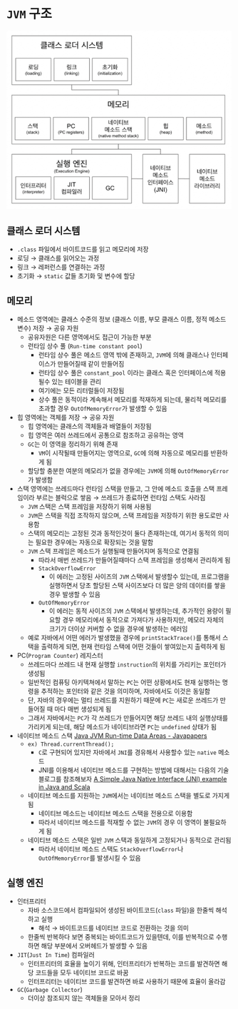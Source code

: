 # `JVM` 구조

![images/about_jvm/1.png](images/about_jvm/1.png)

## 클래스 로더 시스템

- `.class` 파일에서 바이트코드를 읽고 메모리에 저장
- 로딩 → 클래스를 읽어오는 과정
- 링크 → 레퍼런스를 연결하는 과정
- 초기화 → `static` 값들 초기화 및 변수에 할당

## 메모리

- 메소드 영역에는 클래스 수준의 정보 (클래스 이름, 부모 클래스 이름, 정적 메소드 변수) 저장 → 공유 자원
  - 공유자원은 다른 영역에서도 접근이 가능한 부분
  - 런타임 상수 풀 (`Run-time constant pool`)
    - 런타임 상수 풀은 메소드 영역 밖에 존재하고, `JVM`에 의해 클래스나 인터페이스가 만들어질때 같이 만들어짐
    - 런타임 상수 풀은 `constant_pool` 이라는 클래스 혹은 인터페이스에 적용될수 있는 테이블을 관리
    - 여기에는 모든 리터럴들이 저장됨
    - 상수 풀은 동적이라 계속해서 메모리를 적재하게 되는데, 물리적 메모리를 초과할 경우 `OutOfMemoryError`가 발생할 수 있음
- 힙 영역에는 객체를 저장 → 공유 자원
  - 힙 영역에는 클래스의 객체들과 배열들이 저장됨
  - 힙 영역은 여러 쓰레드에서 공통으로 참조하고 공유하는 영역
  - `GC`는 이 영역을 정리하기 위해 존재
    - `VM`이 시작될때 만들어지는 영역으로, `GC`에 의해 자동으로 메모리를 반환하게 됨
  - 할당할 충분한 여분의 메모리가 없을 경우에는 `JVM`에 의해 `OutOfMemoryError`가 발생함
- 스택 영역에는 쓰레드마다 런타임 스택을 만들고, 그 안에 메소드 호출을 스택 프레임이라 부르는 블럭으로 쌓음 → 쓰레드가 종료하면 런타임 스택도 사라짐
  - `JVM` 스택은 스택 프레임을 저장하기 위해 사용됨
  - `JVM`은 스택을 직접 조작하지 않으며, 스택 프레임을 저장하기 위한 용도로만 사용함
  - 스택의 메모리는 고정된 것과 동적인것이 둘다 존재하는데, 여기서 동적의 의미는 필요한 경우에는 자동으로 확장되는 것을 말함
  - `JVM` 스택 프레임은 메소드가 실행될때 만들어지며 동적으로 연결됨
    - 따라서 매번 쓰레드가 만들어질때마다 스택 프레임을 생성해서 관리하게 됨
    - `StackOverflowError`
      - 이 에러는 고정된 사이즈의 `JVM` 스택에서 발생할수 있는데, 프로그램을 실행하면서 당초 할당된 스택 사이즈보다 더 많은 양의 데이터를 쌓을 경우 발생할 수 있음
    - `OutOfMemoryError`
      - 이 에러는 동적 사이즈의 `JVM` 스택에서 발생하는데, 추가적인 용량이 필요할 경우 메모리에서 동적으로 가져다가 사용하지만, 메모리 자체의 크기가 더이상 커버할 수 없을 경우에 발생하는 에러임
  - 예로 자바에서 어떤 에러가 발생했을 경우에 `printStackTrace()`를 통해서 스택을 출력하게 되면, 현재 런타임 스택에 어떤 것들이 쌓여있는지 출력하게 됨
- PC(`Program Counter`) 레지스터
  - 쓰레드마다 쓰레드 내 현재 실행할 `instruction`의 위치를 가리키는 포인터가 생성됨
  - 일반적인 컴퓨팅 아키텍쳐에서 말하는 `PC`는 어떤 상황에서도 현재 실행하는 명령을 추적하는 포인터와 같은 것을 의미하며, 자바에서도 이것은 동일함
  - 단, 자바의 경우에는 멀티 쓰레드를 지원하기 때문에 `PC`는 새로운 쓰레드가 만들어질 때 마다 매번 생성되게 됨
  - 그래서 자바에서는 `PC`가 각 쓰레드가 만들어지면 해당 쓰레드 내의 실행상태를 가리키게 되는데, 해당 메소드가 네이티브라면 `PC`는 `undefined` 상태가 됨
- 네이티브 메소드 스택
  [Java JVM Run-time Data Areas - Javapapers](https://javapapers.com/core-java/java-jvm-run-time-data-areas/#Program_Counter_PC_Register)
  - `ex) Thread.currentThread();`
    - `C`로 구현되어 있지만 자바에서 `JNI`를 경유해서 사용할수 있는 `native` 메소드
    - JNI를 이용해서 네이티브 메소드를 구현하는 방법에 대해서는 다음의 기술 블로그를 참조해보자
      [A Simple Java Native Interface (JNI) example in Java and Scala](https://schlining.medium.com/a-simple-java-native-interface-jni-example-in-java-and-scala-68fdafe76f5f)
  - 네이티브 메소드를 지원하는 `JVM`에서는 네이티브 메소드 스택을 별도로 가지게 됨
    - 네이티브 메소드는 네이티브 메소드 스택을 전용으로 이용함
    - 따라서 네이티브 메소드를 적재할 수 없는 `JVM`의 경우 이 영역이 불필요하게 됨
  - 네이티브 메소드 스택은 일반 `JVM` 스택과 동일하게 고정되거나 동적으로 관리됨
    - 따라서 네이티브 메소드 스택도 `StackOverflowError`나 `OutOfMemoryError`를 발생시킬 수 있음

## 실행 엔진

- 인터프리터
  - 자바 소스코드에서 컴파일되어 생성된 바이트코드(`class` 파일)을 한줄씩 해석하고 실행
    - 해석 → 바이트코드를 네이티브 코드로 전환하는 것을 의미
  - 한줄씩 반복하다 보면 중복되는 바이트코드가 있을텐데, 이를 반복적으로 수행하면 해당 부분에서 오버헤드가 발생할 수 있음
- `JIT`(`Just In Time`) 컴파일러
  - 인터프리터의 효율을 높이기 위해, 인터프리터가 반복하는 코드를 발견하면 해당 코드들을 모두 네이티브 코드로 바꿈
  - 인터프리터는 네이티브 코드를 발견하면 바로 사용하기 때문에 효율이 올라감
- `GC`(`Garbage Collector`)
  - 더이상 참조되지 않는 객체들을 모아서 정리
